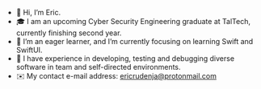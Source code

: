 - 👋 Hi, I’m Eric.
- 🎓 I am an upcoming Cyber Security Engineering graduate at TalTech, currently finishing second year. 
- 🌱 I’m an eager learner, and I’m currently focusing on learning Swift and SwiftUI.
- 💾 I have experience in developing, testing and debugging diverse software in team and self-directed environments.
- ✉️ My contact e-mail address: ericrudenja@protonmail.com

